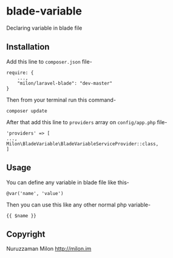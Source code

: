 # blade-variable

Declaring variable in blade file

## Installation

Add this line to `composer.json` file-

```
require: {
    ...,
    "milon/laravel-blade": "dev-master"
}
```

Then from your terminal run this command-

```
composer update
```

After that add this line to `providers` array on `config/app.php` file-

```
'providers' => [
...,
Milon\BladeVariable\BladeVariableServiceProvider::class,
]
```

## Usage

You can define any variable in blade file like this-

```
@var('name', 'value')
```

Then you can use this like any other normal php variable-

```
{{ $name }}
```

## Copyright

Nuruzzaman Milon
http://milon.im
